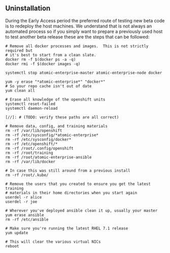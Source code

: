 ## Uninstallation

During the Early Access period the preferred route of testing new beta code is
to redeploy the host machines. We understand that is not always an automated
process so if you simply want to prepare a previously used host to test another
beta release these are the steps that can be followed:

~~~
# Remove all docker processes and images.  This is not strictly required but
# it's best to start from a clean slate.
docker rm -f $(docker ps -a -q)
docker rmi -f $(docker images -q)

systemctl stop atomic-enterprise-master atomic-enterprise-node docker

yum -y erase "*atomic-enterprise*" "docker*"
# So your repo cache isn't out of date
yum clean all

# Erase all knowledge of the openshift units
systemctl reset-failed
systemctl daemon-reload

[//]: # (TODO: verify these paths are all correct)

# Remove data, config, and training materials
rm -rf /var/lib/openshift
rm -rf /etc/sysconfig/*atomic-enterprise*
rm -rf /etc/sysconfig/docker*
rm -rf /etc/openshift/*
rm -rf /root/.config/openshift
rm -rf /root/training
rm -rf /root/atomic-enterprise-ansible
rm -rf /var/lib/docker

# In case this was still around from a previous install
rm -rf /root/.kube/

# Remove the users that you created to ensure you get the latest training
# materials in their home directories when you start again
userdel -r alice
userdel -r joe

# Wherever you've deployed ansible clean it up, usually your master
yum erase ansible
rm -rf /etc/ansible

# Make sure you're running the latest RHEL 7.1 release
yum update

# This will clear the various virtual NICs
reboot
~~~

